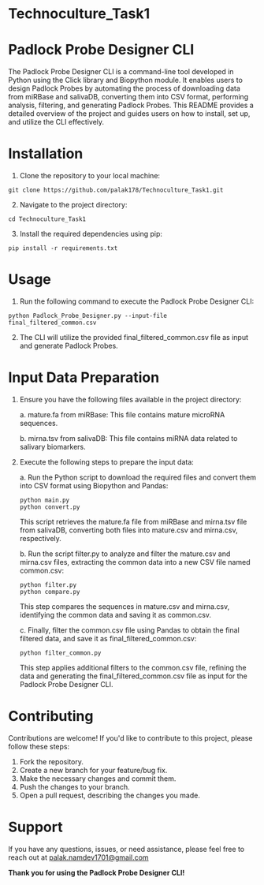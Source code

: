 # Technoculture_Task1
# Padlock Probe Designer CLI
The Padlock Probe Designer CLI is a command-line tool developed in Python using the Click library and Biopython module. It enables users to design Padlock Probes by automating the process of downloading data from miRBase and salivaDB, converting them into CSV format, performing analysis, filtering, and generating Padlock Probes. This README provides a detailed overview of the project and guides users on how to install, set up, and utilize the CLI effectively.

# Installation
1. Clone the repository to your local machine:
```
git clone https://github.com/palak178/Technoculture_Task1.git 
```

2. Navigate to the project directory: 
```
cd Technoculture_Task1
```

3. Install the required dependencies using pip:
```
pip install -r requirements.txt
```

# Usage
1. Run the following command to execute the Padlock Probe Designer CLI:
```
python Padlock_Probe_Designer.py --input-file final_filtered_common.csv 
```
2. The CLI will utilize the provided final_filtered_common.csv file as input and generate Padlock Probes.

# Input Data Preparation
1. Ensure you have the following files available in the project directory: 

     a. mature.fa from miRBase: This file contains mature microRNA sequences.
     
     b. mirna.tsv from salivaDB: This file contains miRNA data related to salivary biomarkers.

2. Execute the following steps to prepare the input data:

    a. Run the Python script to download the required files and convert them into CSV format using Biopython and Pandas:
    ```
    python main.py
    python convert.py
    ```
   This script retrieves the mature.fa file from miRBase and mirna.tsv file from salivaDB, converting both files into mature.csv and mirna.csv, respectively.

    b. Run the script filter.py to analyze and filter the mature.csv and mirna.csv files, extracting the common data into a new CSV file named common.csv:
    ```
    python filter.py
    python compare.py
    ``` 
    This step compares the sequences in mature.csv and mirna.csv, identifying the common data and saving it as common.csv.

    c. Finally, filter the common.csv file using Pandas to obtain the final filtered data, and save it as final_filtered_common.csv:
    ```
    python filter_common.py
    ```
    This step applies additional filters to the common.csv file, refining the data and generating the final_filtered_common.csv file as input for the Padlock
    Probe Designer CLI.

# Contributing
Contributions are welcome! If you'd like to contribute to this project, please follow these steps:

1. Fork the repository.
2. Create a new branch for your feature/bug fix.
3. Make the necessary changes and commit them.
4. Push the changes to your branch.
5. Open a pull request, describing the changes you made.

# Support
If you have any questions, issues, or need assistance, please feel free to reach out at palak.namdev1701@gmail.com

**Thank you for using the Padlock Probe Designer CLI!**


